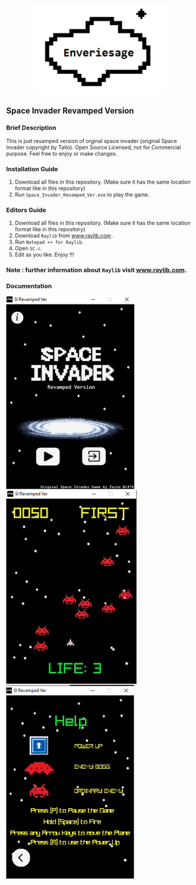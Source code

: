 <p align = "center">
  <img src = "textures/1.png" width = 360>
</p>

## Space Invader Revamped Version
### Brief Description
This is just revamped version of orginal space invader (original Space Invader copyright by Taito). Open Source Licensed, not for Commercial purpose. Feel free to enjoy or make changes.
### Installation Guide
1. Download all files in this repository. (Make sure it has the same location format like in this repository)
2. Run `Space_Invader_Revamped_Ver.exe` to play the game.
### Editors Guide
1. Download all files in this repository. (Make sure it has the same location format like in this repository)
2. Download `Raylib` from www.raylib.com .
3. Run `Notepad ++ for Raylib`.
4. Open `SC.c`.
5. Edit as you like. Enjoy !!!
### Note : further information about `Raylib` visit www.raylib.com.
### Documentation
![](Documentation/Main.png)  ![](Documentation/GP.png)   ![](Documentation/Help.png)
